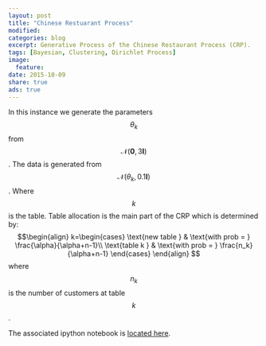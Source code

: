 ```yaml
---
layout: post
title: "Chinese Restuarant Process"
modified:
categories: blog
excerpt: Generative Process of the Chinese Restaurant Process (CRP).
tags: [Bayesian, Clustering, Dirichlet Process]
image:
  feature:
date: 2015-10-09
share: true
ads: true
---
```

In this instance we generate the parameters $$\theta_k$$ from $$\mathcal{N}(\mathbf{0},3\mathbf{I})$$. The data is generated from $$\mathcal{N}(\theta_k,0.1\mathbf{I})$$. Where $$k$$ is the table. Table allocation is the main part of the CRP which is determined by:
$$\begin{align}
k=\begin{cases}
\text{new table } & \text{with prob = } \frac{\alpha}{\alpha+n-1}\\
\text{table k } & \text{with prob = } \frac{n_k}{\alpha+n-1}
\end{cases}
\end{align}
$$
where $$n_k$$ is the number of customers at table $$k$$.

The associated ipython notebook is [located here](https://github.com/sachinruk/sachinruk.github.io/blob/master/_posts/Stats%20Blog/CRP.ipynb).


